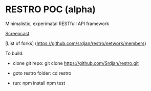 RESTRO POC (alpha)
==========================

Minimalistic, experimatal RESTfull API framework

[Screencast](https://dl.dropboxusercontent.com/u/51491957/rest-api/v.html)

[List of forks] (https://github.com/srdjan/restro/network/members)

To build:
- clone git repo: 
   git clone https://github.com/Srdjan/restro.git

- goto restro folder:
   cd restro

- run:
   npm install
   npm test
